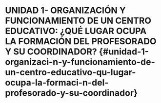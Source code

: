 # UNIDAD 1- ORGANIZACIÓN Y FUNCIONAMIENTO DE UN CENTRO EDUCATIVO: ¿QUÉ LUGAR OCUPA LA FORMACIÓN DEL PROFESORADO Y SU COORDINADOR? {#unidad-1-organizaci-n-y-funcionamiento-de-un-centro-educativo-qu-lugar-ocupa-la-formaci-n-del-profesorado-y-su-coordinador}